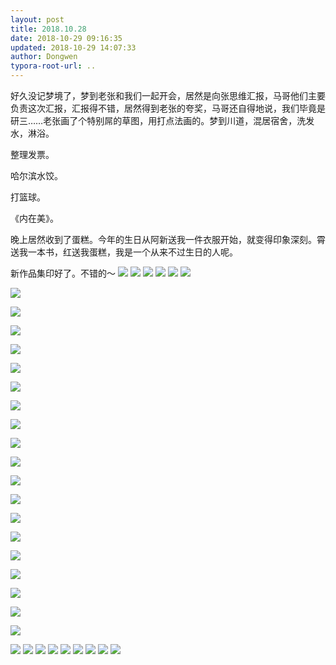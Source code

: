 ```yaml
---
layout: post
title: 2018.10.28
date: 2018-10-29 09:16:35
updated: 2018-10-29 14:07:33
author: Dongwen
typora-root-url: ..
---
```




好久没记梦境了，梦到老张和我们一起开会，居然是向张思维汇报，马哥他们主要负责这次汇报，汇报得不错，居然得到老张的夸奖，马哥还自得地说，我们毕竟是研三……老张画了个特别屌的草图，用打点法画的。梦到川道，混居宿舍，洗发水，淋浴。

整理发票。

哈尔滨水饺。

打篮球。

《内在美》。

晚上居然收到了蛋糕。今年的生日从阿新送我一件衣服开始，就变得印象深刻。霄送我一本书，红送我蛋糕，我是一个从来不过生日的人呢。

新作品集印好了。不错的～
               ![](/img/in-post/p55195172.jpg)
![](/img/in-post/p55195170.jpg)
![](/img/in-post/p55195163.jpg)
![](/img/in-post/p55195165.jpg)
![](/img/in-post/p55195169.jpg)
![](/img/in-post/p55195081.jpg)

![](/img/in-post/p55195081.jpg)

![](/img/in-post/p55195081.jpg)

![](/img/in-post/p55195081.jpg)

![](/img/in-post/p55195081.jpg)

![](/img/in-post/p55195081.jpg)

![](/img/in-post/p55195081.jpg)

![](/img/in-post/p55195081.jpg)

![](/img/in-post/p55195081.jpg)

![](/img/in-post/p55195081.jpg)

![](/img/in-post/p55195081.jpg)

![](/img/in-post/p55195081.jpg)

![](/img/in-post/p55195081.jpg)

![](/img/in-post/p55195081.jpg)

![](/img/in-post/p55195081.jpg)

![](/img/in-post/p55195081.jpg)

![](/img/in-post/p55195081.jpg)

![](/img/in-post/p55195081.jpg)

![](/img/in-post/p55195081.jpg)

![](/img/in-post/p55195081.jpg)

![](/img/in-post/p55195089.jpg)
![](/img/in-post/p55195082.jpg)
![](/img/in-post/p55195080.jpg)
![](/img/in-post/p55195083.jpg)
![](/img/in-post/p55195086.jpg)
![](/img/in-post/p55195173.jpg)
![](/img/in-post/p55195079.jpg)
![](/img/in-post/p55195174.jpg)
![](/img/in-post/p55195164.jpg)
